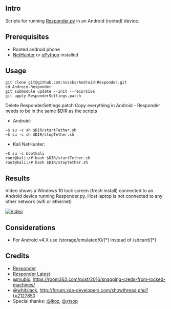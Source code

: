 Intro
------
Scripts for running [Responder.py](https://github.com/SpiderLabs/Responder) in an Android (rooted) device. 


Prerequisites
------
* Rooted android phone
* [NetHunter](https://www.kali.org/kali-linux-nethunter/) or [qPython](https://play.google.com/store/apps/details?id=org.qpython.qpy&hl=en) installed


Usage	
------
```
git clone git@github.com:nvssks/Android-Responder.git
cd Android-Responder
git submodule update --init --recursive
git apply ResponderSettings.patch
```
Delete ResponderSettings.patch
Copy everything in Android - Responder needs to be in the same $DIR as the scripts

* Android:
```
~$ su -c sh $DIR/startTether.sh
~$ su -c sh $DIR/stopTether.sh
```
* Kali NetHunter:
```
~$ su -c bootkali
root@kali:/# bash $DIR/startTether.sh
root@kali:/# bash $DIR/stopTether.sh
```


Results
------
Video shows a Windows 10 lock screen (fresh install) connected to an Android device running Responder.py. Host laptop is not connected to any other network (wifi or ethernet)


[![Video](https://img.youtube.com/vi/Wdavavcon68/0.jpg)](https://www.youtube.com/watch?v=Wdavavcon68)


Considerations
------
- For Android v4.X use /storage/emulated/0/[\*] instead of /sdcard/[\*]
  

Credits
------
* [Responder](https://github.com/SpiderLabs/Responder)
* [Responder Latest](https://github.com/lgandx/Responder)
* [@mubix](https://twitter.com/mubix), https://room362.com/post/2016/snagging-creds-from-locked-machines/
* [@whitslack](http://forum.xda-developers.com/member.php?u=2684937), http://forum.xda-developers.com/showthread.php?t=2127850
* Special thanks: [@ikoz](https://twitter.com/ikoz), [@xtsop](https://twitter.com/xtsop)
